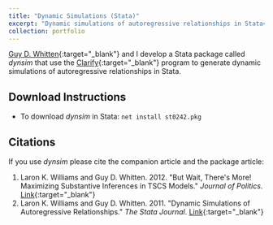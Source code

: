 ```yaml
---
title: "Dynamic Simulations (Stata)"
excerpt: "Dynamic simulations of autoregressive relationships in Stata<br/><img src='/images/dynsim1.jpg'>"
collection: portfolio
---
```


[Guy D. Whitten](https://bush.tamu.edu/faculty/gwhitten/){:target="_blank"} and I develop a Stata package called *dynsim* that use the [Clarify](https://gking.harvard.edu/clarify){:target="_blank"} program to generate dynamic simulations of autoregressive relationships in Stata.

## Download Instructions
* To download *dynsim* in Stata: `net install st0242.pkg`

## Citations
If you use *dynsim* please cite the companion article and the package article:
1. Laron K. Williams and Guy D. Whitten. 2012. "But Wait, There's More! Maximizing Substantive Inferences in TSCS Models." *Journal of Politics*. [Link](https://doi.org/10.1017/S0022381612000473){:target="_blank"}
2. Laron K. Williams and Guy D. Whitten. 2011. "Dynamic Simulations of Autoregressive Relationships." *The Stata Journal*. [Link](https://www.stata-journal.com/sj11-4.html){:target="_blank"}
